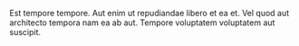 Est tempore tempore. Aut enim ut repudiandae libero et ea et. Vel quod aut architecto tempora nam ea ab aut. Tempore voluptatem voluptatem aut suscipit.